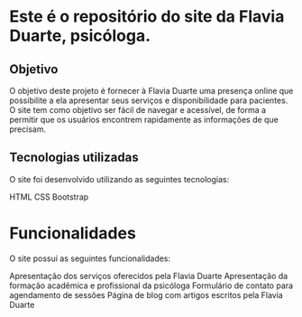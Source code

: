 # Este é o repositório do site da Flavia Duarte, psicóloga.

## Objetivo
O objetivo deste projeto é fornecer à Flavia Duarte uma presença online que possibilite a ela apresentar seus serviços e disponibilidade para pacientes. O site tem como objetivo ser fácil de navegar e acessível, de forma a permitir que os usuários encontrem rapidamente as informações de que precisam.

## Tecnologias utilizadas
O site foi desenvolvido utilizando as seguintes tecnologias:

HTML
CSS
Bootstrap

# Funcionalidades
O site possui as seguintes funcionalidades:

Apresentação dos serviços oferecidos pela Flavia Duarte
Apresentação da formação acadêmica e profissional da psicóloga
Formulário de contato para agendamento de sessões
Página de blog com artigos escritos pela Flavia Duarte
